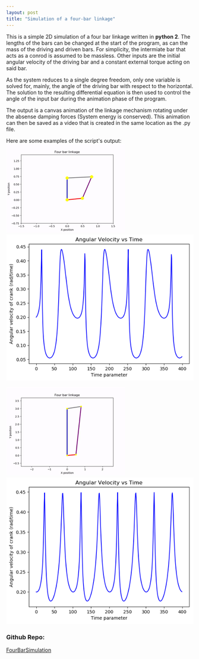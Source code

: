 ```yaml
---
layout: post
title: "Simulation of a four-bar linkage"
---
```


This is a simple 2D simulation of a four bar linkage written in __python 2__. The lengths of the bars can be changed at the start of the program, as can the mass of the driving and driven bars. For simplicity, the intermiate bar that acts as a conrod is assumed to be massless. Other inputs are the initial angular velocity of the driving bar and a constant external torque acting on said bar. 

As the system reduces to a single degree freedom, only one variable is solved for, mainly, the angle of the driving bar with respect to the horizontal. The solution to the resulting differential equation is then used to control the angle of the input bar during the animation phase of the program. 

The output is a canvas animation of the linkage mechanism rotating under the absense damping forces (System energy is conserved). This animation can then be saved as a video that is created in the same location as the .py file. 

Here are some examples of the script's output: 
![image](https://raw.githubusercontent.com/RCmags/FourBarSimulation/main/example_pics/short_bar_anim.gif)
![image](https://raw.githubusercontent.com/RCmags/FourBarSimulation/main/example_pics/short_graph.png)  

![image](https://raw.githubusercontent.com/RCmags/FourBarSimulation/main/example_pics/long_bar_anim.gif)
![image](https://raw.githubusercontent.com/RCmags/FourBarSimulation/main/example_pics/long_graph.png)

### Github Repo:
[FourBarSimulation](https://github.com/RCmags/FourBarSimulation)

